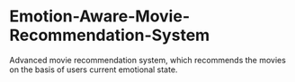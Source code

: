 # Emotion-Aware-Movie-Recommendation-System
Advanced movie recommendation system, which recommends the movies on the basis of users current emotional state.
